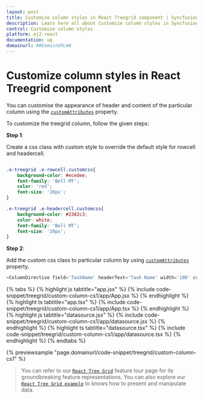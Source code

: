 ```yaml
---
layout: post
title: Customize column styles in React Treegrid component | Syncfusion
description: Learn here all about Customize column styles in Syncfusion React Treegrid component of Syncfusion Essential JS 2 and more.
control: Customize column styles 
platform: ej2-react
documentation: ug
domainurl: ##DomainURL##
---
```


# Customize column styles in React Treegrid component

You can customise the appearance of header and content of the particular column using the [`customAttributes`](https://ej2.syncfusion.com/react/documentation/api/treegrid/column/#customattributes) property.

To customize the treegrid column, follow the given steps:

**Step 1**:

Create a css class with custom style to override the default style for rowcell and headercell.

```css

.e-treegrid .e-rowcell.customcss{
    background-color: #ecedee;
    font-family: 'Bell MT';
    color: 'red';
    font-size: '20px';
}

.e-treegrid .e-headercell.customcss{
    background-color: #2382c3;
    color: white;
    font-family: 'Bell MT';
    font-size: '20px';
}

```

**Step 2**:

Add the custom css class to particular column by using [`customAttributes`](https://ej2.syncfusion.com/react/documentation/api/treegrid/column/#customattributes) property.

```ts
<ColumnDirective field='TaskName' headerText='Task Name' width='100' customAttributes={customAttributes}></ColumnDirective>

```

{% tabs %}
{% highlight js tabtitle="app.jsx" %}
{% include code-snippet/treegrid/custom-column-cs1/app/App.jsx %}
{% endhighlight %}
{% highlight ts tabtitle="app.tsx" %}
{% include code-snippet/treegrid/custom-column-cs1/app/App.tsx %}
{% endhighlight %}
{% highlight js tabtitle="datasource.jsx" %}
{% include code-snippet/treegrid/custom-column-cs1/app/datasource.jsx %}
{% endhighlight %}
{% highlight ts tabtitle="datasource.tsx" %}
{% include code-snippet/treegrid/custom-column-cs1/app/datasource.tsx %}
{% endhighlight %}
{% endtabs %}

 {% previewsample "page.domainurl/code-snippet/treegrid/custom-column-cs1" %}

> You can refer to our [`React Tree Grid`](https://www.syncfusion.com/react-ui-components/react-tree-grid) feature tour page for its groundbreaking feature representations. You can also explore our [`React Tree Grid example`](https://ej2.syncfusion.com/react/demos/#/material/treegrid/treegrid-overview) to knows how to present and manipulate data.